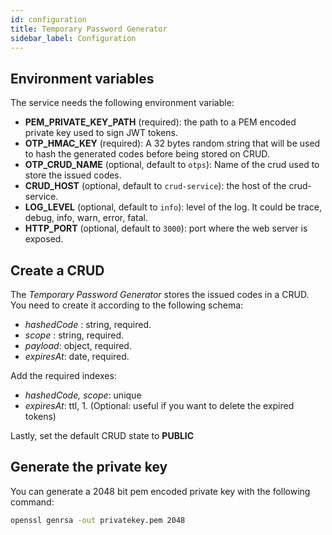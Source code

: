 ```yaml
---
id: configuration
title: Temporary Password Generator
sidebar_label: Configuration
---
```

## Environment variables

The service needs the following environment variable:

- **PEM_PRIVATE_KEY_PATH** (required): the path to a PEM encoded private key used to sign JWT tokens.
- **OTP_HMAC_KEY** (required): A 32 bytes random string that will be used to hash the generated codes before being stored on CRUD.
- **OTP_CRUD_NAME** (optional, default to `otps`): Name of the crud used to store the issued codes.
- **CRUD_HOST** (optional, default to `crud-service`): the host of the crud-service.
- **LOG_LEVEL** (optional, default to `info`): level of the log. It could be trace, debug, info, warn, error, fatal.
- **HTTP_PORT** (optional, default to `3000`): port where the web server is exposed.

## Create a CRUD
The _Temporary Password Generator_ stores the issued codes in a CRUD. You need to create it according to the following schema:

- _hashedCode_ : string, required.
- _scope_ : string, required.
- _payload_: object, required.
- _expiresAt_: date, required.

Add the required indexes:

- _hashedCode, scope_: unique
- _expiresAt_: ttl, 1. (Optional: useful if you want to delete the expired tokens)

Lastly, set the default CRUD state to **PUBLIC**

## Generate the private key
You can generate a 2048 bit pem encoded private key with the following command:

```bash
openssl genrsa -out privatekey.pem 2048
```
